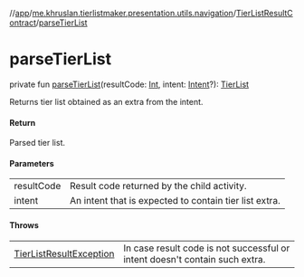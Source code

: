 //[app](../../../index.md)/[me.khruslan.tierlistmaker.presentation.utils.navigation](../index.md)/[TierListResultContract](index.md)/[parseTierList](parse-tier-list.md)

# parseTierList

private fun [parseTierList](parse-tier-list.md)(resultCode: [Int](https://kotlinlang.org/api/latest/jvm/stdlib/kotlin/-int/index.html), intent: [Intent](https://developer.android.com/reference/kotlin/android/content/Intent.html)?): [TierList](../../me.khruslan.tierlistmaker.data.models.tierlist/-tier-list/index.md)

Returns tier list obtained as an extra from the intent.

#### Return

Parsed tier list.

#### Parameters

| | |
|---|---|
| resultCode | Result code returned by the child activity. |
| intent | An intent that is expected to contain tier list extra. |

#### Throws

| | |
|---|---|
| [TierListResultException](../-tier-list-result-exception/index.md) | In case result code is not successful or intent doesn't contain such extra. |
